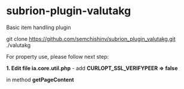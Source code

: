 # subrion-plugin-valutakg
Basic item handling plugin

git clone https://github.com/semchishinv/subrion_plugin_valutakg.git ./valutakg

For property use, please follow next step:

**1. Edit  file ia.core.util.php** - add **CURLOPT_SSL_VERIFYPEER => false**

in method **getPageContent**


